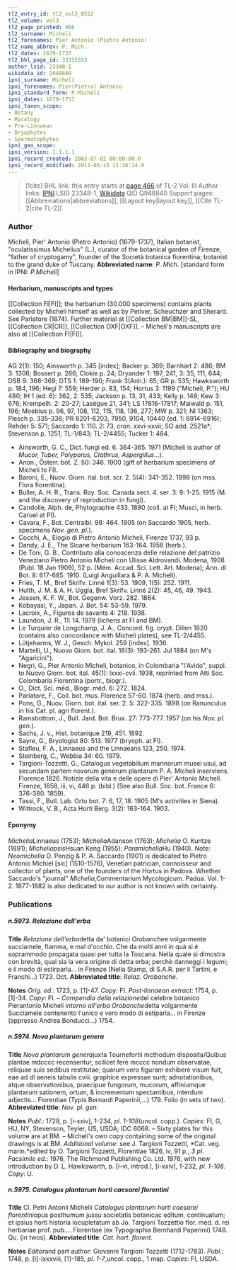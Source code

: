 ```yaml
---
tl2_entry_id: tl2_vol3_0552
tl2_volume: vol3
tl2_page_printed: 466
tl2_surname: Micheli
tl2_forenames: Pier Antonio (Pietro Antonio)
tl2_name_abbrev: P. Mich.
tl2_dates: 1679-1737
tl2_bhl_page_id: 33355553
author_lsid: 23348-1
wikidata_id: Q948840
ipni_surname: Micheli
ipni_forenames: Pier(Pietro) Antonio
ipni_standard_form: P.Micheli
ipni_dates: 1679-1737
ipni_taxon_scope: 
- Botany
- Mycology
- Pre-Linnaean
- Bryophytes
- Spermatophytes
ipni_geo_scope: 
ipni_version: 1.1.1.1
ipni_record_created: 2003-07-02 00:00:00.0
ipni_record_modified: 2013-05-15 11:36:14.0
---
```


> [!cite] BHL link: this entry starts at [page 466](https://www.biodiversitylibrary.org/page/33355553) of TL-2 Vol. III
> Author links: [IPNI](https://www.ipni.org/a/23348-1) LSID 23348-1, [Wikidata](https://www.wikidata.org/wiki/Q948840) QID Q948840
> Support pages: [[Abbreviations|abbreviations]], [[Layout key|layout key]], [[Cite TL-2|cite TL-2]]

### Author

Micheli, Pier' Antonio (Pietro Antonio) (1679-1737), Italian botanist, "oculatissimus Michelius" (L.), curator of the botanical garden of Firenze, "father of cryptogamy", founder of the Società botanica fiorentina; botanist to the grand duke of Tuscany. 
**Abbreviated name**: *P. Mich.* \[standard form in IPNI: *P.Micheli*\]

#### Herbarium, manuscripts and types

[[Collection FI|FI]]; the herbarium (30.000 specimens) contains plants collected by Micheli himself as well as by Petiver, Scheuchzer and Sherard. See Parlatore (1874). Further material at [[Collection BM|BM]]-SL, [[Collection CR|CR]], [[Collection OXF|OXF]]. – Micheli's manuscripts are also at [[Collection FI|FI]].

#### Bibliography and biography

AG 2(1): 150; Ainsworth p. 345 \[index\]; Backer p. 369; Barnhart 2: 486; BM 3: 1306; Bossert p. 266; Clokie p. 24; Dryander 1: 197, 241, 3: 35, 111, 644; DSB 9: 368-369; DTS 1: 189-190; Frank 3(Anh.): 65; GR p. 535; Hawksworth p. 184, 196; Hegi 7: 559; Herder p. 83, 154; Hortus 3: 1199 ("Micheli, P."); HU 480; IH 1 (ed. 6): 362, 2: 535; Jackson p. 13, 31, 433; Kelly p. 149; Kew 3: 676; Krempelh. 2: 20-27; Lasègue 21, 341; LS 17816-17817; Maiwald p. 151, 196; Moebius p. 96, 97, 108, 112, 115, 118, 136, 277; MW p. 321; NI 1363; Plesch p. 335-336; PR 6201-6203, 7950, 9104, 10440 (ed. 1: 6914-6916); Rehder 5: 571; Saccardo 1: 110. 2: 73, cron. xxvi-xxvii; SO add. 2521a\*; Stevenson p. 1251; TL-1/843; TL-2/4455; Tucker 1: 484.
- Ainsworth, G. C., Dict. fungi ed. 6. 364-365. 1971 (Micheli is author of *Mucor, Tuber, Polyporus, Clathrus, Aspergillus*...).
- Anon., Österr. bot. Z. 50: 346. 1900 (gift of herbarium specimens of Micheli to FI).
- Baroni, E., Nuov. Giorn. ital. bot. scr. 2. 5(4): 341-352. 1898 (on mss. Flora fiorentina).
- Buller, A. H. R., Trans. Roy. Soc. Canada sect. 4. ser. 3. 9: 1-25. 1915 (M. and the discovery of reproduction in fungi).
- Candolle, Alph. de, Phytographie 433. 1880 (coll. at FI; Musci, in herb. Caruel at PI).
- Cavara, F., Bot. Centralbl. 98: 464. 1905 (on Saccardo 1905, herb. specimens *Nov. gen. pl.*).
- Cocchi, A., Elogio di Pietro Antonio Micheli, Firenze 1737, 93 p.
- Dandy, J. E., The Sloane herbarium 163-164. 1958 (herb.).
- De Toni, G. B., Contributo alla conoscenza delle relazione del patrizio Veneziano Pietro Antonio Micheli con Ulisse Aldrovandi. Modena, 1908 (Publ. 18 Jan 1909), 52 p. (Mém. Accad. Sci. Lett. Art. Modena); Ann. di Bot. 8: 617-685. 1910. (Luigi Anguillara & P. A. Micheli).
- Fries, T. M., Bref Skrifv. Linné 1(3): 53. 1909, 1(5): 252. 1911.
- Hulth, J. M. & A. H. Uggla, Bref Skrifv. Linné 2(2): 45, 46, 49. 1943.
- Jessen, K. F. W., Bot. Gegenw. Vorz. 282. 1864.
- Kobayasi, Y., Japan. J. Bot. 54: 53-59. 1979.
- Lacroix, A., Figures de savants 4: 218. 1938.
- Laundon, J. R., 11: 14. 1979 (lichens at FI and BM).
- Le Turquier de Longchamp, J. A., Concord. fig. crypt. Dillen 1820 (contains also concordance with Micheli plates), see TL-2/4455.
- Lütjeharms, W. J., Gesch. Mykol. 259 \[index\]. 1936.
- Martelli, U., Nuovo Giorn. bot. ital. 16(3): 193-261. Jul 1884 (on M's "Agaricini").
- Negri, G., Pier Antonio Micheli, botanico, in Colombaria "l'Avido", suppl. to Nuovo Giorn. bot. ital. 45(1): lxxxi-cvii. 1938, reprinted from Atti Soc. Colombaria Fiorentina (portr., biogr.).
- O., Dict. Sci. méd., Biogr. méd. 6: 272. 1824.
- Parlatore, F., Coll. bot. mus. Florence 57-60. 1874 (herb. and mss.).
- Pons, G., Nuov. Giorn. bot. ital. ser. 2. 5: 322-335. 1898 (on Ranunculus in his Cat. pl. agri florent.).
- Ramsbottom, J., Bull. Jard. Bot. Brux. 27: 773-777. 1957 (on his *Nov. pl. gen.*).
- Sachs, J. v., Hist. botanique 219, 451. 1892.
- Sayre, G., Bryologist 80: 513. 1977 (bryoph. at FI).
- Stafleu, F. A., Linnaeus and the Linnaeans 123, 250. 1974.
- Steinberg, C., Webbia 34: 60. 1979.
- Targioni-Tozzetti, G., Catalogus vegetabilium marinorum musei usui, ad secundam partem novorum generum plantarum P. A. Micheli inserviens. Florence 1826. Notizie della vita e delle opere di Pier' Antonio Micheli. Firenze, 1858, iii, vi, 446 p. (bibl.) (See also Bull. Soc. bot. France 6: 376-380. 1859).
- Tassi, F., Bull. Lab. Orto bot. 7: 6, 17, 18. 1905 (M's activities in Siena).
- Wittrock, V. B., Acta Horti Berg. 3(2): 163-164. 1903.

#### Eponymy

*Michelia*Linnaeus (1753); *Michelia*Adanson (1763); *Michelia* O. Kuntze (1891); *Micheliopsis*Hsuan Keng (1955); *Paramichelia*Hu (1940). *Note*: *Neomichelia* O. Penzig & P. A. Saccardo (1901) is dedicated to Pietro Antonio Michiel \[sic\] (1510-1576), Venetian patrician, connoisseur and collector of plants, one of the founders of the Hortus in Padova. Whether Saccardo's "journal" *Michelia*,Commentarium Mycologicum. Padua. Vol. 1-2. 1877-1882 is also dedicated to our author is not known with certainty.

### Publications

##### n.5973. Relazione dell'erba

**Title**
*Relazione dell'erba*detta da' botanici *Orobanche*e volgarmente succiamele, fiamma, e mal d'occhio. Che da molti anni in quà si è soprammodo propagata quasi per tutta la Toscana. Nella quale si dimostra con brevità, qual sia la vera origine di detta erba; perchè danneggi i legumi; e il modo di estirparla... in Firenze (Nella Stamp, di S.A.R. per li Tartini, e Franchi...) 1723. Oct.
**Abbreviated title**: *Relaz. Orobanche*.

**Notes**
*Orig. ed*.: 1723, p. \[1\]-47. *Copy*: FI.
*Post-linnaean extract*: 1754, p. \[1\]-34. *Copy*: FI. – *Compendia della relazione*del celebre botanico Pierantonio Micheli *intorno all'erba Orobanche*detta volgarmente Succiamele contenento l'unico e vero modo di estiparla... in Firenze (appresso Andrea Bonducci...) 1754.

##### n.5974. Nova plantarum genera

**Title**
*Nova plantarum genera*juxta Tournefortii mcthodum disposita/Quibus plantae mdcccc recensentur, scilicet fere mcccc nondum observatae, reliquae suis sedibus restitutae; quarum vero figuram exhibere visum fuit, eae ad dl aeneis tabulis cviii. graphice expressae sunt; adnotationibus, atque observationibus, praecipue fungorum, mucorum, affiniumque plantarum sationem, ortum, & incrementum spectantibus, interdum adjectis... Florentiae (Typis Bernardi Paperinii,...) 179. Folio (in sets of two).
**Abbreviated title**: *Nov. pl. gen.*

**Notes**
*Publ*.: 1729, p. \[i-xxiv\], 1-234, *pl*. *1-108*(uncol. copp.). *Copies*: FI, G, HU, NY, Stevenson, Teyler, US, USDA; IDC 6068. – Sixty plates for this volume are at BM. – Micheli's own copy containing some of the original drawings is at BM.
*Additional volume*: see J. Targioni Tozzetti, *Cat. veg. marin.*edited by O. Targioni Tozzetti, Florentiae 1826, iv, 91 p., *3 pl*.
*Facsimile ed*.: 1976, The Richmond Publishing Co. Ltd. 1976, with new introduction by D. L. Hawksworth, p. \[i-vi, introd.\], \[i-xxiv\], 1-232, *pl. 1-108. Copy*: U.

##### n.5975. Catalogus plantarum horti caesarei florentini

**Title**
Cl. Petri Antonii Michelii *Catalogus plantarum horti caesarei florentini*opus posthumum jussu societatis botanicac editum, continuatum; et ipsius horti historia locupletatum ab Jo. Targioni Tozzettio flor. med. d. rei herbariae prof. pub.... Florentiae (ex Typographia Bernhardi Paperinii) 1748. Qu. (in twos).
**Abbreviated title**: *Cat. hort. florent.*

**Notes**
*Editor*and part author: Giovanni Targioni Tozzetti (1712-1783).
*Publ*.: 1748, p. \[i\]-lxxxviii, \[1\]-185, *pl. 1-7*,uncol. copp., 1 map. *Copies*: FI, USDA.

